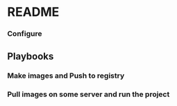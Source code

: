 # README #



### Configure ###


## Playbooks ## 

### Make images and Push to registry ###



### Pull images on some server and run the project ###

